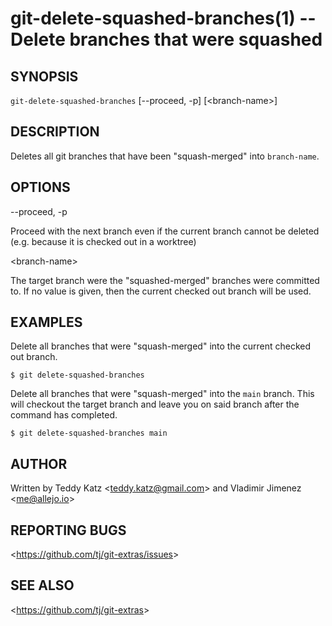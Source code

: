 git-delete-squashed-branches(1) -- Delete branches that were squashed
=====================================================================

## SYNOPSIS

`git-delete-squashed-branches` [--proceed, -p] [&lt;branch-name&gt;]

## DESCRIPTION

Deletes all git branches that have been "squash-merged" into `branch-name`.

## OPTIONS

  --proceed, -p

  Proceed with the next branch even if the current branch cannot be deleted (e.g. because it is checked out in a worktree)

  &lt;branch-name&gt;

  The target branch were the "squashed-merged" branches were committed to. If no value is given, then the current checked out branch will be used.

## EXAMPLES

  Delete all branches that were "squash-merged" into the current checked out branch.

    $ git delete-squashed-branches

  Delete all branches that were "squash-merged" into the `main` branch. This will checkout the target branch and leave you on said branch after the command has completed.

    $ git delete-squashed-branches main

## AUTHOR

Written by Teddy Katz &lt;<teddy.katz@gmail.com>&gt; and Vladimir Jimenez &lt;<me@allejo.io>&gt;

## REPORTING BUGS

&lt;<https://github.com/tj/git-extras/issues>&gt;

## SEE ALSO

&lt;<https://github.com/tj/git-extras>&gt;
